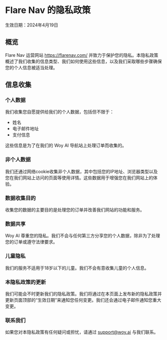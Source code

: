 # Flare Nav 的隐私政策

生效日期：2024年4月19日
## 概览

Flare Nav 运营网站 https://flarenav.com/ 并致力于保护您的隐私。本隐私政策概述了我们收集的信息类型、我们如何使用这些信息，以及我们采取哪些步骤确保您的个人信息被适当处理。
## 信息收集
### 个人数据

我们收集您自愿提供给我们的个人数据，包括但不限于：

- 姓名
- 电子邮件地址
- 支付信息

这些信息是为了在我们的 Woy AI 导航站上处理订单而收集的。
### 非个人数据

我们还通过网络cookie收集非个人数据，其中包括您的IP地址、浏览器类型以及您在我们网站上访问的页面等使用详情。这些数据用于增强您在我们网站上的体验。
### 数据收集目的

收集您的数据的主要目的是处理您的订单并改善我们网站的功能和服务。
### 数据共享

Woy AI 尊重您的隐私。我们不会与任何第三方分享您的个人数据，除非为了处理您的订单或遵守法律要求。
### 儿童隐私

我们的服务不适用于18岁以下的儿童。我们不会有意收集儿童的个人信息。
### 本隐私政策的更新

我们可能会不时更新我们的隐私政策。我们将通过在本页面上发布新的隐私政策并更新页面顶部的“生效日期”来通知您任何变更。我们还会通过电子邮件通知您重大变更。
### 联系我们

如果您对本隐私政策有任何疑问或担忧，请通过 support@woy.ai 与我们联系。